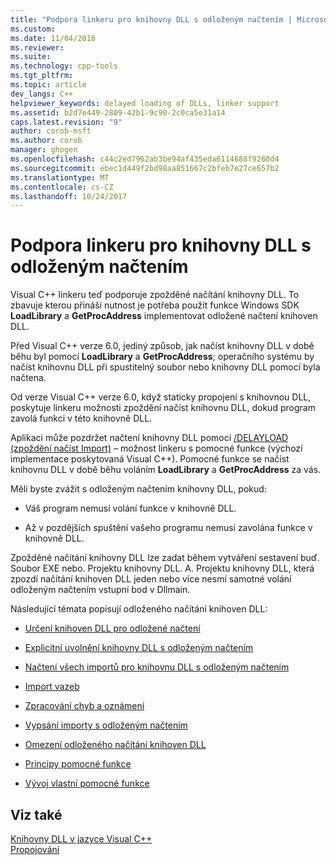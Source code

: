 ```yaml
---
title: "Podpora linkeru pro knihovny DLL s odloženým načtením | Microsoft Docs"
ms.custom: 
ms.date: 11/04/2016
ms.reviewer: 
ms.suite: 
ms.technology: cpp-tools
ms.tgt_pltfrm: 
ms.topic: article
dev_langs: C++
helpviewer_keywords: delayed loading of DLLs, linker support
ms.assetid: b2d7e449-2809-42b1-9c90-2c0ca5e31a14
caps.latest.revision: "9"
author: corob-msft
ms.author: corob
manager: ghogen
ms.openlocfilehash: c44c2ed7962ab3be94af435eda6114688f9260d4
ms.sourcegitcommit: ebec1d449f2bd98aa851667c2bfeb7e27ce657b2
ms.translationtype: MT
ms.contentlocale: cs-CZ
ms.lasthandoff: 10/24/2017
---
```

# <a name="linker-support-for-delay-loaded-dlls"></a>Podpora linkeru pro knihovny DLL s odloženým načtením
Visual C++ linkeru teď podporuje zpožděné načítání knihovny DLL. To zbavuje kterou přináší nutnost je potřeba použít funkce Windows SDK **LoadLibrary** a **GetProcAddress** implementovat odložené načtení knihoven DLL.  
  
 Před Visual C++ verze 6.0, jediný způsob, jak načíst knihovny DLL v době běhu byl pomocí **LoadLibrary** a **GetProcAddress**; operačního systému by načíst knihovnu DLL při spustitelný soubor nebo knihovny DLL pomocí byla načtena.  
  
 Od verze Visual C++ verze 6.0, když staticky propojení s knihovnou DLL, poskytuje linkeru možnosti zpoždění načíst knihovnu DLL, dokud program zavolá funkci v této knihovně DLL.  
  
 Aplikaci může pozdržet načtení knihovny DLL pomocí [/DELAYLOAD (zpoždění načíst Import)](../../build/reference/delayload-delay-load-import.md) – možnost linkeru s pomocné funkce (výchozí implementace poskytovaná Visual C++). Pomocné funkce se načíst knihovnu DLL v době běhu voláním **LoadLibrary** a **GetProcAddress** za vás.  
  
 Měli byste zvážit s odloženým načtením knihovny DLL, pokud:  
  
-   Váš program nemusí volání funkce v knihovně DLL.  
  
-   Až v pozdějších spuštění vašeho programu nemusí zavolána funkce v knihovně DLL.  
  
 Zpožděné načítání knihovny DLL lze zadat během vytváření sestavení buď. Soubor EXE nebo. Projektu knihovny DLL. A. Projektu knihovny DLL, která zpozdí načítání knihoven DLL jeden nebo více nesmí samotné volání odloženým načtením vstupní bod v Dllmain.  
  
 Následující témata popisují odloženého načítání knihoven DLL:  
  
-   [Určení knihoven DLL pro odložené načtení](../../build/reference/specifying-dlls-to-delay-load.md)  
  
-   [Explicitní uvolnění knihovny DLL s odloženým načtením](../../build/reference/explicitly-unloading-a-delay-loaded-dll.md)  
  
-   [Načtení všech importů pro knihovnu DLL s odloženým načtením](../../build/reference/loading-all-imports-for-a-delay-loaded-dll.md)  
  
-   [Import vazeb](../../build/reference/binding-imports.md)  
  
-   [Zpracování chyb a oznámení](../../build/reference/error-handling-and-notification.md)  
  
-   [Vypsání importy s odloženým načtením](../../build/reference/dumping-delay-loaded-imports.md)  
  
-   [Omezení odloženého načítání knihoven DLL](../../build/reference/constraints-of-delay-loading-dlls.md)  
  
-   [Principy pomocné funkce](understanding-the-helper-function.md)  
  
-   [Vývoj vlastní pomocné funkce](../../build/reference/developing-your-own-helper-function.md)  
  
## <a name="see-also"></a>Viz také  
 [Knihovny DLL v jazyce Visual C++](../../build/dlls-in-visual-cpp.md)   
 [Propojování](../../build/reference/linking.md)